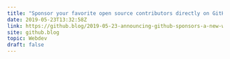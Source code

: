 ```yaml
---
title: "Sponsor your favorite open source contributors directly on GitHub"
date: 2019-05-23T13:32:58Z
link: https://github.blog/2019-05-23-announcing-github-sponsors-a-new-way-to-contribute-to-open-source/?utm_medium=RSS&utm_source=hune
site: github.blog
topic: Webdev
draft: false
---
```

